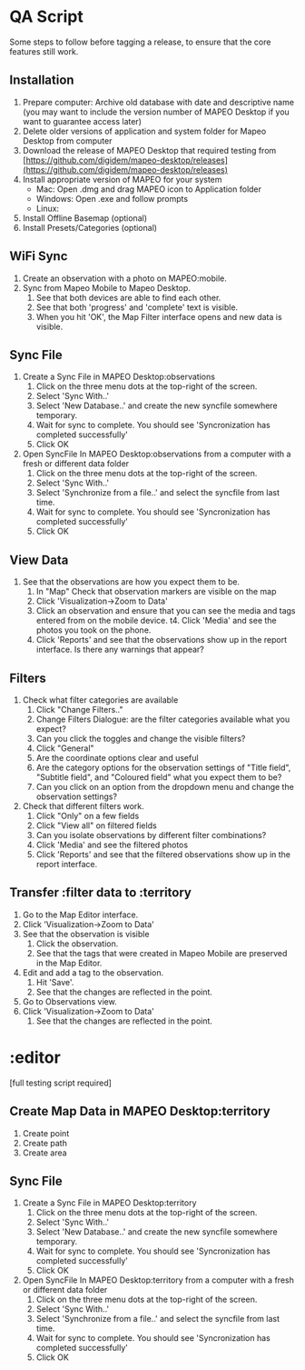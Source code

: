 # QA Script

Some steps to follow before tagging a release, to ensure that the core features still work.
## Installation

1. Prepare computer: Archive old database with date and descriptive name (you may want to include the version number of MAPEO Desktop if you want to guarantee access later) 
2. Delete older versions of application and system folder for Mapeo Desktop from computer
3. Download the release of MAPEO Desktop that required testing from [https://github.com/digidem/mapeo-desktop/releases](https://github.com/digidem/mapeo-desktop/releases)
4. Install appropriate version of MAPEO for your system
    - Mac: Open .dmg and drag MAPEO icon to Application folder
    - Windows: Open .exe and follow prompts
    - Linux:
5. Install Offline Basemap (optional)
6. Install Presets/Categories (optional)

## WiFi Sync

1. Create an observation with a photo on MAPEO:mobile. 
2. Sync from Mapeo Mobile to Mapeo Desktop.
    1. See that both devices are able to find each other.
    2. See that both 'progress' and 'complete' text is visible.
    3. When you hit 'OK', the Map Filter interface opens and new data is visible.

## Sync File

1. Create a Sync File in MAPEO Desktop:observations
    1. Click on the three menu dots at the top-right of the screen.
    2. Select 'Sync With..'
    3. Select 'New Database..' and create the new syncfile somewhere temporary.
    4. Wait for sync to complete. You should see 'Syncronization has completed successfully'
    5. Click OK
2. Open SyncFile In MAPEO Desktop:observations from a computer with a fresh or different data folder 
    1. Click on the three menu dots at the top-right of the screen.
    2. Select 'Sync With..'
    3. Select 'Synchronize from a file..' and select the syncfile from last time.
    4. Wait for sync to complete. You should see 'Syncronization has completed successfully'
    5. Click OK

## View Data

1. See that the observations are how you expect them to be.
    1. In "Map" Check that observation markers are visible on the map
    2. Click 'Visualization->Zoom to Data'
    3. Click an observation and ensure that you can see the media and tags entered
    from on the mobile device.
    t4. Click 'Media' and see the photos you took on the phone.
    5. Click 'Reports' and see that the observations show up in the report
    interface. Is there any warnings that appear?

## Filters

1. Check what filter categories are available
    1. Click "Change Filters.."
    2. Change Filters Dialogue: are the filter categories available what you expect? 
    3. Can you click the toggles and change the visible filters?
    4. Click "General"
    5. Are the coordinate options clear and useful
    6. Are the category options for the observation settings of "Title field", "Subtitle field", and "Coloured field" what you expect them to be? 
    7. Can you click on an option from the dropdown menu and change the observation settings?
2. Check that different filters work.
    1. Click "Only" on a few fields
    2. Click "View all" on filtered fields
    3. Can you isolate observations by different filter combinations?
    4. Click 'Media' and see the filtered photos
    5. Click 'Reports' and see that the filtered observations show up in the report
    interface.

## Transfer :filter data to  :territory

1. Go to the Map Editor interface.
2. Click 'Visualization->Zoom to Data'
3. See that the observation is visible
    1. Click the observation.
    2. See that the tags that were created in Mapeo Mobile are preserved in the
    Map Editor.
4. Edit and add a tag to the observation.
    1. Hit 'Save'.
    2. See that the changes are reflected in the point.
5. Go to Observations view.
6. Click 'Visualization->Zoom to Data'
    1. See that the changes are reflected in the point.

# :editor

[full testing script required]

## Create Map Data in MAPEO Desktop:territory

1. Create point
2. Create path
3. Create area

## Sync File

1. Create a Sync File in MAPEO Desktop:territory
    1. Click on the three menu dots at the top-right of the screen.
    2. Select 'Sync With..'
    3. Select 'New Database..' and create the new syncfile somewhere temporary.
    4. Wait for sync to complete. You should see 'Syncronization has completed successfully'
    5. Click OK
2. Open SyncFile In MAPEO Desktop:territory from a computer with a fresh or different data folder 
    1. Click on the three menu dots at the top-right of the screen.
    2. Select 'Sync With..'
    3. Select 'Synchronize from a file..' and select the syncfile from last time.
    4. Wait for sync to complete. You should see 'Syncronization has completed successfully'
    5. Click OK
